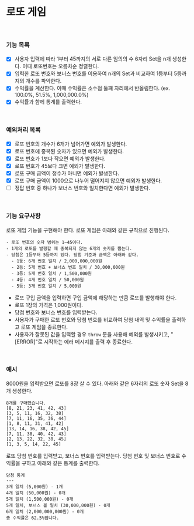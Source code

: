 # 로또 게임

<br/>

### 기능 목록

- [x] 사용자 입력에 따라 1부터 45까지의 서로 다른 임의의 수 6자리 Set을 n개 생성한다. 이때 로또번호는 오름차순 정렬한다.
- [x] 입력한 로또 번호와 보너스 번호를 이용하여 n개의 Set과 비교하여 1등부터 5등까지의 개수를 파악한다.
- [x] 수익률을 계산한다. 이때 수익률은 소수점 둘째 자리에서 반올림한다. (ex. 100.0%, 51.5%, 1,000,000.0%)
- [x] 수익률과 함께 통계를 출력한다.

<br/>

### 예외처리 목록

- [x] 로또 번호의 개수가 6개가 넘어가면 예외가 발생한다.
- [x] 로또 번호에 중복된 숫자가 있으면 예외가 발생한다.
- [x] 로또 번호가 1보다 작으면 예외가 발생한다.
- [x] 로또 번호가 45보다 크면 예외가 발생한다.
- [x] 로또 구매 금액이 정수가 아니면 예외가 발생한다.
- [x] 로또 구매 금액이 1000으로 나누어 떨어지지 않으면 예외가 발생한다.
- [ ] 정답 번호 중 하나가 보너스 번호와 일치한다면 예외가 발생한다.

<br/>

### 기능 요구사항

로또 게임 기능을 구현해야 한다. 로또 게임은 아래와 같은 규칙으로 진행된다.

```
- 로또 번호의 숫자 범위는 1~45이다.
- 1개의 로또를 발행할 때 중복되지 않는 6개의 숫자를 뽑는다.
- 당첨은 1등부터 5등까지 있다. 당첨 기준과 금액은 아래와 같다.
  - 1등: 6개 번호 일치 / 2,000,000,000원
  - 2등: 5개 번호 + 보너스 번호 일치 / 30,000,000원
  - 3등: 5개 번호 일치 / 1,500,000원
  - 4등: 4개 번호 일치 / 50,000원
  - 5등: 3개 번호 일치 / 5,000원
```

- 로또 구입 금액을 입력하면 구입 금액에 해당하는 만큼 로또를 발행해야 한다.
- 로또 1장의 가격은 1,000원이다.
- 당첨 번호와 보너스 번호를 입력받는다.
- 사용자가 구매한 로또 번호와 당첨 번호를 비교하여 당첨 내역 및 수익률을 출력하고 로또 게임을 종료한다.
- 사용자가 잘못된 값을 입력할 경우 `throw` 문을 사용해 예외를 발생시키고, "[ERROR]"로 시작하는 에러 메시지를 출력 후 종료한다.

<br/>

### 예시

8000원을 입력받으면 로또를 8장 살 수 있다.
아래와 같은 6자리의 로또 숫자 Set을 8개 생성한다.

```
8개를 구매했습니다.
[8, 21, 23, 41, 42, 43]
[3, 5, 11, 16, 32, 38]
[7, 11, 16, 35, 36, 44]
[1, 8, 11, 31, 41, 42]
[13, 14, 16, 38, 42, 45]
[7, 11, 30, 40, 42, 43]
[2, 13, 22, 32, 38, 45]
[1, 3, 5, 14, 22, 45]
```

로또 당첨 번호를 입력받고, 보너스 번호를 입력받는다.
당첨 번호 및 보너스 번호로 수익률을 구하고 아래와 같은 통계를 출력한다.

```
당첨 통계
---
3개 일치 (5,000원) - 1개
4개 일치 (50,000원) - 0개
5개 일치 (1,500,000원) - 0개
5개 일치, 보너스 볼 일치 (30,000,000원) - 0개
6개 일치 (2,000,000,000원) - 0개
총 수익률은 62.5%입니다.
```
